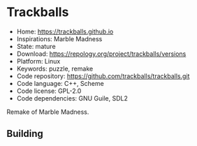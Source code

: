 # Trackballs

- Home: https://trackballs.github.io
- Inspirations: Marble Madness
- State: mature
- Download: https://repology.org/project/trackballs/versions
- Platform: Linux
- Keywords: puzzle, remake
- Code repository: https://github.com/trackballs/trackballs.git
- Code language: C++, Scheme
- Code license: GPL-2.0
- Code dependencies: GNU Guile, SDL2

Remake of Marble Madness.

## Building
